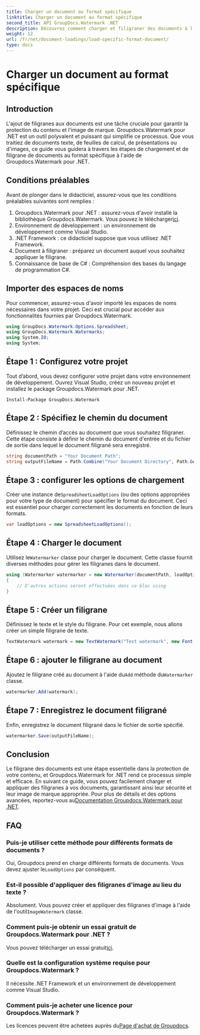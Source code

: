 ```yaml
---
title: Charger un document au format spécifique
linktitle: Charger un document au format spécifique
second_title: API GroupDocs.Watermark .NET
description: Découvrez comment charger et filigraner des documents à l'aide de Groupdocs Watermark for .NET avec ce guide étape par étape. Protégez et marquez votre contenu sans effort.
weight: 12
url: /fr/net/document-loadings/load-specific-format-document/
type: docs
---
```

# Charger un document au format spécifique

## Introduction
L'ajout de filigranes aux documents est une tâche cruciale pour garantir la protection du contenu et l'image de marque. Groupdocs.Watermark pour .NET est un outil polyvalent et puissant qui simplifie ce processus. Que vous traitiez de documents texte, de feuilles de calcul, de présentations ou d'images, ce guide vous guidera à travers les étapes de chargement et de filigrane de documents au format spécifique à l'aide de Groupdocs.Watermark pour .NET.
## Conditions préalables
Avant de plonger dans le didacticiel, assurez-vous que les conditions préalables suivantes sont remplies :
1.  Groupdocs.Watermark pour .NET : assurez-vous d'avoir installé la bibliothèque Groupdocs.Watermark. Vous pouvez le télécharger[ici](https://releases.groupdocs.com/Watermark/net/).
2. Environnement de développement : un environnement de développement comme Visual Studio.
3. .NET Framework : ce didacticiel suppose que vous utilisez .NET Framework.
4. Document à filigraner : préparez un document auquel vous souhaitez appliquer le filigrane.
5. Connaissance de base de C# : Compréhension des bases du langage de programmation C#.

## Importer des espaces de noms
Pour commencer, assurez-vous d'avoir importé les espaces de noms nécessaires dans votre projet. Ceci est crucial pour accéder aux fonctionnalités fournies par Groupdocs.Watermark.
```csharp
using GroupDocs.Watermark.Options.Spreadsheet;
using GroupDocs.Watermark.Watermarks;
using System.IO;
using System;
```

## Étape 1 : Configurez votre projet
Tout d’abord, vous devez configurer votre projet dans votre environnement de développement. Ouvrez Visual Studio, créez un nouveau projet et installez le package Groupdocs.Watermark pour .NET.
```shell
Install-Package GroupDocs.Watermark
```
## Étape 2 : Spécifiez le chemin du document
Définissez le chemin d’accès au document que vous souhaitez filigraner. Cette étape consiste à définir le chemin du document d'entrée et du fichier de sortie dans lequel le document filigrané sera enregistré.
```csharp
string documentPath = "Your Document Path";
string outputFileName = Path.Combine("Your Document Directory", Path.GetFileName(documentPath));
```
## Étape 3 : configurer les options de chargement
 Créer une instance de`SpreadsheetLoadOptions` (ou des options appropriées pour votre type de document) pour spécifier le format du document. Ceci est essentiel pour charger correctement les documents en fonction de leurs formats.
```csharp
var loadOptions = new SpreadsheetLoadOptions();
```
## Étape 4 : Charger le document
 Utilisez le`Watermarker` classe pour charger le document. Cette classe fournit diverses méthodes pour gérer les filigranes dans le document.
```csharp
using (Watermarker watermarker = new Watermarker(documentPath, loadOptions))
{
    // D'autres actions seront effectuées dans ce bloc using
}
```
## Étape 5 : Créer un filigrane
Définissez le texte et le style du filigrane. Pour cet exemple, nous allons créer un simple filigrane de texte.
```csharp
TextWatermark watermark = new TextWatermark("Test watermark", new Font("Arial", 12));
```
## Étape 6 : ajouter le filigrane au document
Ajoutez le filigrane créé au document à l'aide du`Add` méthode du`Watermarker` classe.
```csharp
watermarker.Add(watermark);
```
## Étape 7 : Enregistrez le document filigrané
Enfin, enregistrez le document filigrané dans le fichier de sortie spécifié.
```csharp
watermarker.Save(outputFileName);
```

## Conclusion
Le filigrane des documents est une étape essentielle dans la protection de votre contenu, et Groupdocs.Watermark for .NET rend ce processus simple et efficace. En suivant ce guide, vous pouvez facilement charger et appliquer des filigranes à vos documents, garantissant ainsi leur sécurité et leur image de marque appropriée. Pour plus de détails et des options avancées, reportez-vous au[Documentation Groupdocs.Watermark pour .NET](https://tutorials.groupdocs.com/Watermark/net/).
## FAQ
### Puis-je utiliser cette méthode pour différents formats de documents ?
 Oui, Groupdocs prend en charge différents formats de documents. Vous devez ajuster le`LoadOptions` par conséquent.
### Est-il possible d'appliquer des filigranes d'image au lieu du texte ?
 Absolument. Vous pouvez créer et appliquer des filigranes d'image à l'aide de l'outil`ImageWatermark` classe.
### Comment puis-je obtenir un essai gratuit de Groupdocs.Watermark pour .NET ?
 Vous pouvez télécharger un essai gratuit[ici](https://releases.groupdocs.com/).
### Quelle est la configuration système requise pour Groupdocs.Watermark ?
Il nécessite .NET Framework et un environnement de développement comme Visual Studio.
### Comment puis-je acheter une licence pour Groupdocs.Watermark ?
Les licences peuvent être achetées auprès du[Page d'achat de Groupdocs](https://purchase.groupdocs.com/buy).